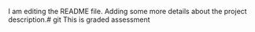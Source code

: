 I am editing the README file. Adding some more details about the project description.# git
This is graded assessment

